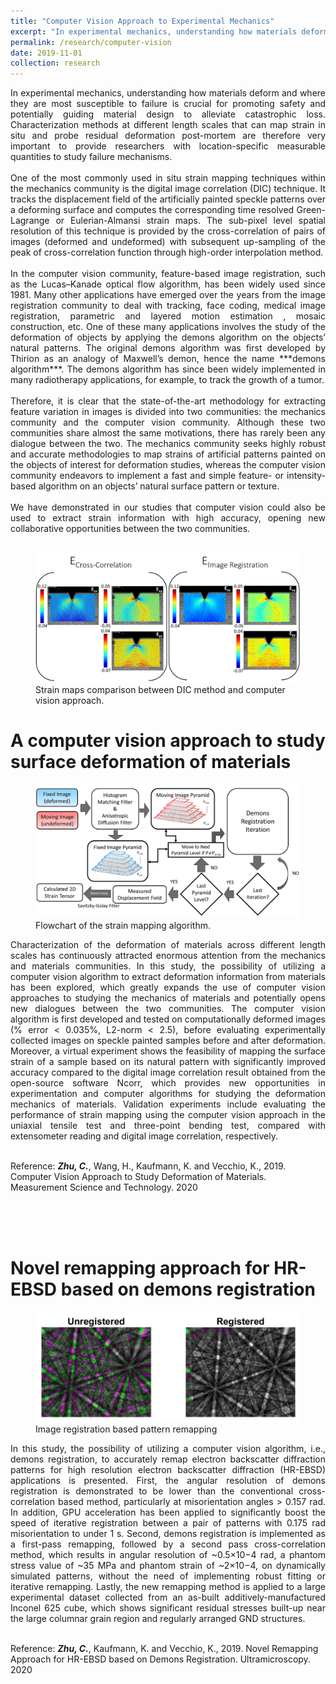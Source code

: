 ```yaml
---
title: "Computer Vision Approach to Experimental Mechanics"
excerpt: "In experimental mechanics, understanding how materials deform and where they are most susceptible to failure is crucial for promoting safety and potentially guiding material design to alleviate catastrophic loss. Characterization methods at different length scales that can map strain in situ and probe residual deformation post-mortem are therefore very important to provide researchers with location-specific measurable quantities to study failure mechanisms. <br/><img src='/images/DIC Image Registration figures.png'>"
permalink: /research/computer-vision
date: 2019-11-01
collection: research
---
```


<div style="text-align: justify"> In experimental mechanics, understanding how materials deform and where they are most susceptible to failure is crucial for promoting safety and potentially guiding material design to alleviate catastrophic loss. Characterization methods at different length scales that can map strain in situ and probe residual deformation post-mortem are therefore very important to provide researchers with location-specific measurable quantities to study failure mechanisms. </div>
<br />

<div style="text-align: justify"> One of the most commonly used in situ strain mapping techniques within the mechanics community is the digital image correlation (DIC) technique. It tracks the displacement field of the artificially painted speckle patterns over a deforming surface and computes the corresponding time resolved Green-Lagrange or Eulerian-Almansi strain maps. The sub-pixel level spatial resolution of this technique is provided by the cross-correlation of pairs of images (deformed and undeformed) with subsequent up-sampling of the peak of cross-correlation function through high-order interpolation method. </div>
<br />

<div style="text-align: justify"> In the computer vision community, feature-based image registration, such as the Lucas–Kanade optical flow algorithm, has been widely used since 1981. Many other applications have emerged over the years from the image registration community to deal with tracking, face coding, medical image registration, parametric and layered motion estimation , mosaic construction, etc. One of these many applications involves the study of the deformation of objects by applying the demons algorithm on the objects’ natural patterns. The original demons algorithm was first developed by Thirion as an analogy of Maxwell’s demon, hence the name ***demons algorithm***. The demons algorithm has since been widely implemented in many radiotherapy applications, for example, to track the growth of a tumor. </div>
<br />

<div style="text-align: justify"> Therefore, it is clear that the state-of-the-art methodology for extracting feature variation in images is divided into two communities: the mechanics community and the computer vision community. Although these two communities share almost the same motivations, there has rarely been any dialogue between the two. The mechanics community seeks highly robust and accurate methodologies to map strains of artificial patterns painted on the objects of interest for deformation studies, whereas the computer vision community endeavors to implement a fast and simple feature- or intensity-based algorithm on an objects’ natural surface pattern or texture. </div>
<br />

<div style="text-align: justify"> We have demonstrated in our studies that computer vision could also be used to extract strain information with high accuracy, opening new collaborative opportunities between the two communities. </div>
<br />

<figure>
    <img src='/images/DIC Image Registration figures.png' class="center"> 
    <figcaption> Strain maps comparison between DIC method and computer vision approach.</figcaption>
</figure>

A computer vision approach to study surface deformation of materials
====
<figure>
    <img src='/images/computer-vision-diagram.png' class="center"> 
    <figcaption> Flowchart of the strain mapping algorithm.</figcaption>
</figure>

<div style="text-align: justify"> Characterization of the deformation of materials across different length scales has continuously attracted enormous attention from the mechanics and materials communities. In this study, the possibility of utilizing a computer vision algorithm to extract deformation information from materials has been explored, which greatly expands the use of computer vision approaches to studying the mechanics of materials and potentially opens new dialogues between the two communities. The computer vision algorithm is first developed and tested on computationally deformed images (% error < 0.035%, L2-norm < 2.5), before evaluating experimentally collected images on speckle painted samples before and after deformation. Moreover, a virtual experiment shows the feasibility of mapping the surface strain of a sample based on its natural pattern with significantly improved accuracy compared to the digital image correlation result obtained from the open-source software Ncorr, which provides new opportunities in experimentation and computer algorithms for studying the deformation mechanics of materials. Validation experiments include evaluating the performance of strain mapping using the computer vision approach in the uniaxial tensile test and three-point bending test, compared with extensometer reading and digital image correlation, respectively. </div>
<br />

Reference: ***Zhu, C.***, Wang, H., Kaufmann, K. and Vecchio, K., 2019. Computer Vision Approach to Study Deformation of Materials. Measurement Science and Technology. 2020

<br />
<br />
<br />

Novel remapping approach for HR-EBSD based on demons registration
====
<figure>
    <img src='/images/HR-EBSD registration.png' class="center"> 
    <figcaption> Image registration based pattern remapping</figcaption>
</figure>

<div style="text-align: justify"> In this study, the possibility of utilizing a computer vision algorithm, i.e., demons registration, to accurately remap electron backscatter diffraction patterns for high resolution electron backscatter diffraction (HR-EBSD) applications is presented. First, the angular resolution of demons registration is demonstrated to be lower than the conventional cross-correlation based method, particularly at misorientation angles > 0.157 rad. In addition, GPU acceleration has been applied to significantly boost the speed of iterative registration between a pair of patterns with 0.175 rad misorientation to under 1 s. Second, demons registration is implemented as a first-pass remapping, followed by a second pass cross-correlation method, which results in angular resolution of ~0.5×10−4 rad, a phantom stress value of ~35 MPa and phantom strain of ~2×10−4, on dynamically simulated patterns, without the need of implementing robust fitting or iterative remapping. Lastly, the new remapping method is applied to a large experimental dataset collected from an as-built additively-manufactured Inconel 625 cube, which shows significant residual stresses built-up near the large columnar grain region and regularly arranged GND structures. </div>
<br />

Reference: ***Zhu, C.***, Kaufmann, K. and Vecchio, K., 2019. Novel Remapping Approach for HR-EBSD based on Demons Registration. Ultramicroscopy. 2020